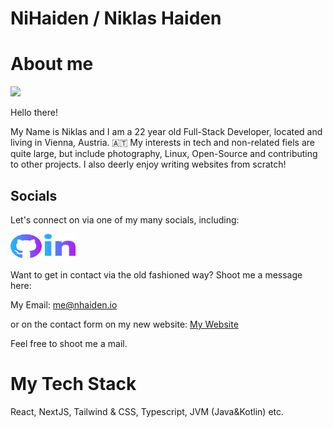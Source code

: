 # NiHaiden / Niklas Haiden

# About me

![](https://komarev.com/ghpvc/?username=NiHaiden&color=green)

Hello there!

My Name is Niklas and I am a 22 year old Full-Stack Developer, located and living in Vienna, Austria. 🇦🇹
My interests in tech and non-related fiels are quite large, but include photography, Linux, Open-Source and contributing to other projects. 
I also deerly enjoy writing websites from scratch!
## Socials 

Let's connect on via one of my many socials, including:

[<img src="icons/github.svg" width=50 height=40/>](https://github.com/NiHaiden)
[<img src="icons/linkedin.svg" width=50 height=40/>](https://www.linkedin.com/in/niklas-haiden-352853123/)

Want to get in contact via the old fashioned way? Shoot me a message here: 

My Email: me@nhaiden.io

or on the contact form on my new website: <a href="https://niklas.tech">My Website</a>

Feel free to shoot me a mail. 

# My Tech Stack
React, NextJS, Tailwind & CSS, Typescript, JVM (Java&Kotlin) etc. 

